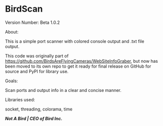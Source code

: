 # BirdScan
Version Number: Beta 1.0.2

About:

This is a simple port scanner with colored console output and .txt file output.

This code was originally part of https://github.com/BirdsAreFlyingCameras/WebSiteInfoGraber, but now has been moved to its own repo to get it ready for final release on GitHub for source and PyPI for library use.

Goals:

Scan ports and output info in a clear and concise manner.

Libraries used:

socket,
threading,
colorama,
time

***Not A Bird | CEO of Bird Inc.***
